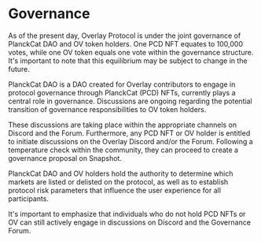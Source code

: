 
# Governance

As of the present day, Overlay Protocol is under the joint governance of PlanckCat DAO and OV token holders. One PCD NFT equates to 100,000 votes, while one OV token equals one vote within the governance structure. It's important to note that this equilibrium may be subject to change in the future.

PlanckCat DAO is a DAO created for Overlay contributors to engage in protocol governance through PlanckCat (PCD) NFTs, currently plays a central role in governance. Discussions are ongoing regarding the potential transition of governance responsibilities to OV token holders. 

These discussions are taking place within the appropriate channels on Discord and the Forum.
Furthermore, any PCD NFT or OV holder is entitled to initiate discussions on the Overlay Discord and/or the Forum. Following a temperature check within the community, they can proceed to create a governance proposal on Snapshot.

PlanckCat DAO and OV holders hold the authority to determine which markets are listed or delisted on the protocol, as well as to establish protocol risk parameters that influence the user experience for all participants.

It's important to emphasize that individuals who do not hold PCD NFTs or OV can still actively engage in discussions on Discord and the Governance Forum.

